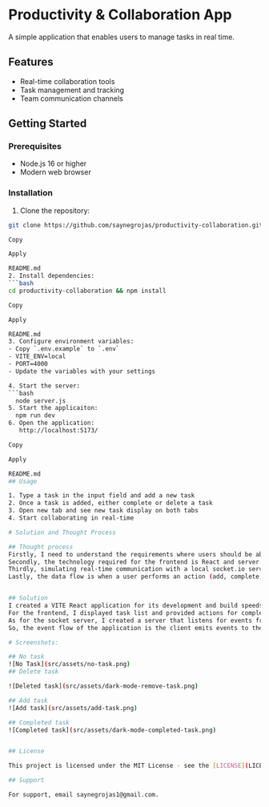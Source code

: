 # Productivity & Collaboration App

A simple application that enables users to manage tasks in real time.

## Features

- Real-time collaboration tools
- Task management and tracking
- Team communication channels

## Getting Started

### Prerequisites

- Node.js 16 or higher
- Modern web browser

### Installation

1. Clone the repository:

````bash
git clone https://github.com/saynegrojas/productivity-collaboration.git

Copy

Apply

README.md
2. Install dependencies:
```bash
cd productivity-collaboration && npm install

Copy

Apply

README.md
3. Configure environment variables:
- Copy `.env.example` to `.env`
- VITE_ENV=local
- PORT=4000
- Update the variables with your settings

4. Start the server:
```bash
  node server.js
5. Start the applicaiton:
  npm run dev
6. Open the application:
   http://localhost:5173/

Copy

Apply

README.md
## Usage

1. Type a task in the input field and add a new task
2. Once a task is added, either complete or delete a task
3. Open new tab and see new task display on both tabs
4. Start collaborating in real-time

# Solution and Thought Process

## Thought process
Firstly, I need to understand the requirements where users should be able to add a task, mark tasks as completed, and delete tasks to a shared list, meaning, real-time updates that change made by one user should instantly reflect for all connected users (separate tabs). Also, No backend is required, so simulate a socket server locally.
Secondly, the technology required for the frontend is React and server is socket for handling real-time communction. Also, Use socket.io-client in React app to connect to the socket server.
Thirdly, simulating real-time communication with a local socket.io server will act as the “backend” for managing tasks and broadcasting updates to all connected clients. The server will maintain the shared task list in memory (no database required).
Lastly, the data flow is when a user performs an action (add, complete, delete), the client emits an event to the socket server. The server updates the shared task list and broadcasts the updated list to all connected clients, then clients listen for updates and re-render the task list in real time.


## Solution
I created a VITE React application for its development and build speeds. 
For the frontend, I displayed task list and provided actions for completing and deleting tasks. Also, I created an input field for adding a task, and functionality to emit and event to the server to add a task. I built the application with Typescript to ensure type saftey and improve code maintainability. To enable a communction with the socket server, I used socket.io-client. For the UI, I utilized TailwindCSS to add classes more efficiently, Material UI for built components, and added themed toggle functionality. Lastly, I maintained separation of concerns throughout the whole applicaiton.
As for the socket server, I created a server that listens for events from clients (e.g., `addTask`, `completeTask`, `deleteTask`) and broadcasts updates to all connected clients. I created a service for task for all the events to be utilized by the controller that handles task-related events from the client. 
So, the event flow of the application is the client emits events to the socket server, then the server processes the event, updates the task list, and emits a task event with the updated list to all clients.Finally, clients listen for tasks events and update their UI accordingly.

# Screenshots:

## No task
![No Task](src/assets/no-task.png)
## Delete task

![Deleted task](src/assets/dark-mode-remove-task.png)

## Add task
![Add task](src/assets/add-task.png)

## Completed task
![Completed task](src/assets/dark-mode-completed-task.png)


## License

This project is licensed under the MIT License - see the [LICENSE](LICENSE) file for details.

## Support

For support, email saynegrojas1@gmail.com.
````
